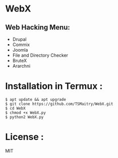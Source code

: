 # WebX



<!-- --------------- -->

## Web Hacking Menu:
- Drupal
- Commix
- Joomla
- File and Directory Checker
- BruteX
- Ararchni

# Installation in Termux :
 
```
$ apt update && apt upgrade
$ git clone https://github.com/TSMaitry/WebX.git
$ cd WebX
$ chmod +x WebX.py
$ python2 WebX.py
```

<!-- --------------- -->
 
# License :
MIT 




